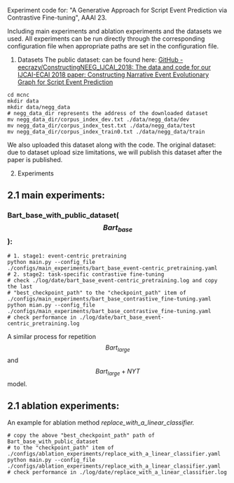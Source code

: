 Experiment code for: "A Generative Approach for Script Event Prediction via Contrastive Fine-tuning", AAAI 23.

Including main experiments and ablation experiments and the datasets we used. All experiments can be run directly through the corresponding configuration file when appropriate paths are set in the configuration file.

1.  Datasets
The public dataset: can be found here:  [GitHub - eecrazy/ConstructingNEEG_IJCAI_2018: The data and code for our IJCAI-ECAI 2018 paper: Constructing Narrative Event Evolutionary Graph for Script Event Prediction](https://github.com/eecrazy/ConstructingNEEG_IJCAI_2018)

```plain
cd mcnc
mkdir data
mkdir data/negg_data
# negg_data_dir represents the address of the downloaded dataset
mv negg_data_dir/corpus_index_dev.txt ./data/negg_data/dev
mv negg_data_dir/corpus_index_test.txt ./data/negg_data/test
mv negg_data_dir/corpus_index_train0.txt ./data/negg_data/train
```
We also uploaded this dataset along with the code.
The original dataset: due to dataset upload size limitations, we will publish this dataset after the paper is published.

2.  Experiments
## 2.1 main experiments:

### Bart_base_with_public_dataset($$Bart_{base}$$):  

```plain
# 1. stage1: event-centric pretraining
python main.py --config_file ./configs/main_experiments/bart_base_event-centric_pretraining.yaml
# 2. stage2: task-specific contrastive fine-tuning
# check ./log/date/bart_base_event-centric_pretraining.log and copy the last
# "best_checkpoint_path" to the "checkpoint_path" item of ./configs/main_experiments/bart_base_contrastive_fine-tuning.yaml
python mian.py --config_file ./configs/main_experiments/bart_base_contrastive_fine-tuning.yaml
# check performance in ./log/date/bart_base_event-centric_pretraining.log
```

A similar process for repetition $$Bart_{large}$$and $$Bart_{large}+NYT$$model.

## 2.1 ablation experiments:

An example for ablation method *replace_with_a_linear_classifier.*

```plain
# copy the above "best_checkpoint_path" path of Bart_base_with_public_dataset
# to the "checkpoint_path" item of ./configs/ablation_experiments/replace_with_a_linear_classifier.yaml
python main.py --config_file ./configs/ablation_experiments/replace_with_a_linear_classifier.yaml
# check performance in ./log/date/replace_with_a_linear_classifier.log
```

